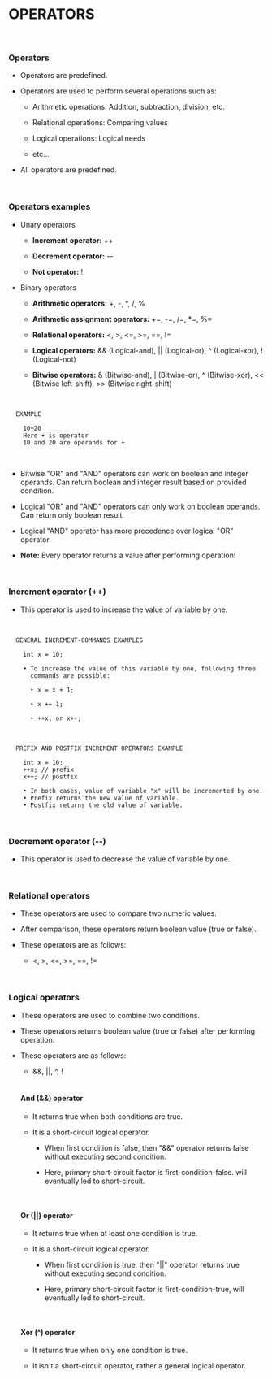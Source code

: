 # **OPERATORS**

<br>

### **Operators**

+ Operators are predefined.

+ Operators are used to perform several operations such as:

  + Arithmetic operations: Addition, subtraction, division, etc.

  + Relational operations: Comparing values

  + Logical operations: Logical needs

  + etc...
  
+ All operators are predefined.

<br>

### **Operators examples**

+ Unary operators

  + **Increment operator:** ++

  + **Decrement operator:** --

  + **Not operator:** !

+ Binary operators

  + **Arithmetic operators:** +, -, *, /, %

  + **Arithmetic assignment operators:** +=, -=, /=, *=, %=

  + **Relational operators:** <, >, <=, >=, ==, !=

  + **Logical operators:** && (Logical-and), || (Logical-or), ^ (Logical-xor), ! (Logical-not)

  + **Bitwise operators:** & (Bitwise-and), | (Bitwise-or), ^ (Bitwise-xor), << (Bitwise left-shift), >> (Bitwise right-shift)

<br>

```
  EXAMPLE
  
    10+20
    Here + is operator 
    10 and 20 are operands for +
```

<br>

+ Bitwise "OR" and "AND" operators can work on boolean and integer operands. Can return boolean and integer result based on provided condition.

+ Logical "OR" and "AND" operators can only work on boolean operands. Can return only boolean result.

+ Logical "AND" operator has more precedence over logical "OR" operator.

+ **Note:** Every operator returns a value after performing operation!

<br>

### **Increment operator (++)**

+ This operator is used to increase the value of variable by one.

<br>

```
  GENERAL INCREMENT-COMMANDS EXAMPLES

    int x = 10;

    • To increase the value of this variable by one, following three
      commands are possible:
    
      ‣ x = x + 1;

      ‣ x += 1;

      ‣ ++x; or x++;
```

<br>

```
  PREFIX AND POSTFIX INCREMENT OPERATORS EXAMPLE

    int x = 10;
    ++x; // prefix
    x++; // postfix

    • In both cases, value of variable "x" will be incremented by one.
    • Prefix returns the new value of variable.
    • Postfix returns the old value of variable.
```

<br>

### **Decrement operator (--)**

+ This operator is used to decrease the value of variable by one.

<br>

### **Relational operators**

+ These operators are used to compare two numeric values.

+ After comparison, these operators return boolean value (true or false).

+ These operators are as follows:

  + <, >, <=, >=, ==, !=

<br>

### **Logical operators**

+ These operators are used to combine two conditions.

+ These operators returns boolean value (true or false) after performing operation.

+ These operators are as follows:

  + &&, ||, ^, !

  <br>

  #### **And (&&) operator**

  + It returns true when both conditions are true.

  + It is a short-circuit logical operator.
    
    + When first condition is false, then "&&" operator returns false without executing second condition.

    + Here, primary short-circuit factor is first-condition-false. will eventually led to short-circuit.

  <br>

  #### **Or (||) operator**

  + It returns true when at least one condition is true.

  + It is a short-circuit logical operator.
    
    + When first condition is true, then "||" operator returns true without executing second condition.

    + Here, primary short-circuit factor is first-condition-true, will eventually led to short-circuit.

  <br>

  #### **Xor (^) operator**

  + It returns true when only one condition is true.

  + It isn't a short-circuit operator, rather a general logical operator.
